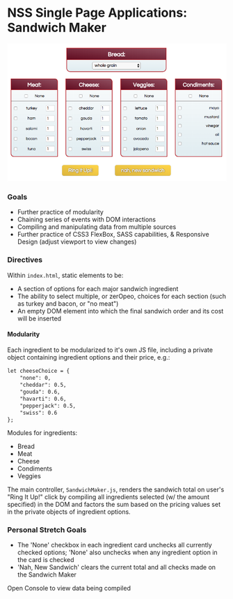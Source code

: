 # NSS Single Page Applications: Sandwich Maker

![Sandwich Maker](https://raw.githubusercontent.com/iiimosley/nss-spa-sandwich-maker/master/images/sandwich-maker.png "Sandwich Maker App")

### Goals
* Further practice of modularity
* Chaining series of events with DOM interactions
* Compiling and manipulating data from multiple sources
* Further practice of CSS3 FlexBox, SASS capabilities, & Responsive Design (adjust viewport to view changes)

### Directives
Within `index.html`, static elements to be:
* A section of options for each major sandwich ingredient
* The ability to select multiple, or zerOpeo, choices for each section (such as turkey and bacon, or "no meat")
* An empty DOM element into which the final sandwich order and its cost will be inserted

#### Modularity
Each ingredient to be modularized to it's own JS file, including a private object containing ingredient options and their price, e.g.:
```
let cheeseChoice = {
    "none": 0,
    "cheddar": 0.5,
    "gouda": 0.6,
    "havarti": 0.6,
    "pepperjack": 0.5,
    "swiss": 0.6
};
```
Modules for ingredients:
* Bread
* Meat
* Cheese
* Condiments
* Veggies

The main controller, `SandwichMaker.js`, renders the sandwich total on user's "Ring It Up!" click by compiling all ingredients selected (w/ the amount specified) in the DOM and factors the sum based on the pricing values set in the private objects of ingredient options.


### Personal Stretch Goals
* The 'None' checkbox in each ingredient card unchecks all currently checked options; 'None' also unchecks when any ingredient option in the card is checked
* 'Nah, New Sandwich' clears the current total and all checks made on the Sandwich Maker

Open Console to view data being compiled

